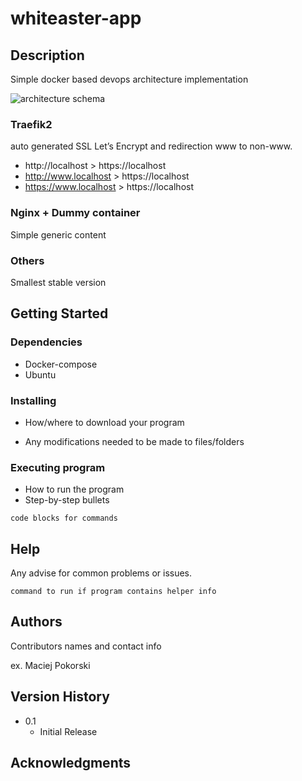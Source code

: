 # whiteaster-app

## Description

Simple docker based devops architecture implementation

![architecture schema](https://i.imgur.com/dFkpp60.png)

### Traefik2
auto generated SSL
Let’s Encrypt and redirection www to non-www.
- http://localhost > https://localhost
- http://www.localhost > https://localhost
- https://www.localhost > https://localhost

### Nginx + Dummy container
Simple generic content

### Others
Smallest stable version

## Getting Started

### Dependencies

* Docker-compose
* Ubuntu

### Installing


* How/where to download your program

* Any modifications needed to be made to files/folders

### Executing program

* How to run the program
* Step-by-step bullets
```
code blocks for commands
```

## Help

Any advise for common problems or issues.
```
command to run if program contains helper info
```

## Authors

Contributors names and contact info

ex. Maciej Pokorski  

## Version History

* 0.1
    * Initial Release

## Acknowledgments

